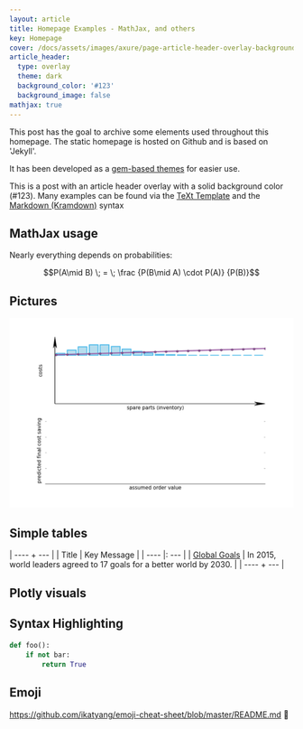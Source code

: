 ```yaml
---
layout: article
title: Homepage Examples - MathJax, and others
key: Homepage
cover: /docs/assets/images/axure/page-article-header-overlay-background-fill.jpg
article_header:
  type: overlay
  theme: dark
  background_color: '#123'
  background_image: false
mathjax: true
---
```

This post has the goal to archive some elements used throughout this homepage.
The static homepage is hosted on Github and is based on  'Jekyll'.
<!--more-->
It has been developed as a [gem-based themes](https://jekyllrb.com/docs/themes/) for easier use.

This is a post with an article header overlay with a solid background color (#123).
Many examples can be found via the  [TeXt Template](https://tianqi.name/jekyll-TeXt-theme/) and the [Markdown (Kramdown)](https://kramdown.gettalong.org) syntax


## MathJax usage
Nearly everything depends on probabilities:

$$P(A\mid B) \; = \; \frac {P(B\mid A) \cdot P(A)} {P(B)}$$

## Pictures
![Animated gif](/assets/images/cost_function.gif)

## Simple tables

| ---- + --- |
| Title | Key Message |
| ---- |: --- |
| [Global Goals](https://www.globalgoals.org) | In 2015, world leaders agreed to 17 goals for a better world by 2030. |
| ---- + --- |

## Plotly visuals

## Syntax Highlighting
```python
def foo():
    if not bar:
        return True
```

## Emoji
https://github.com/ikatyang/emoji-cheat-sheet/blob/master/README.md
:robot:
